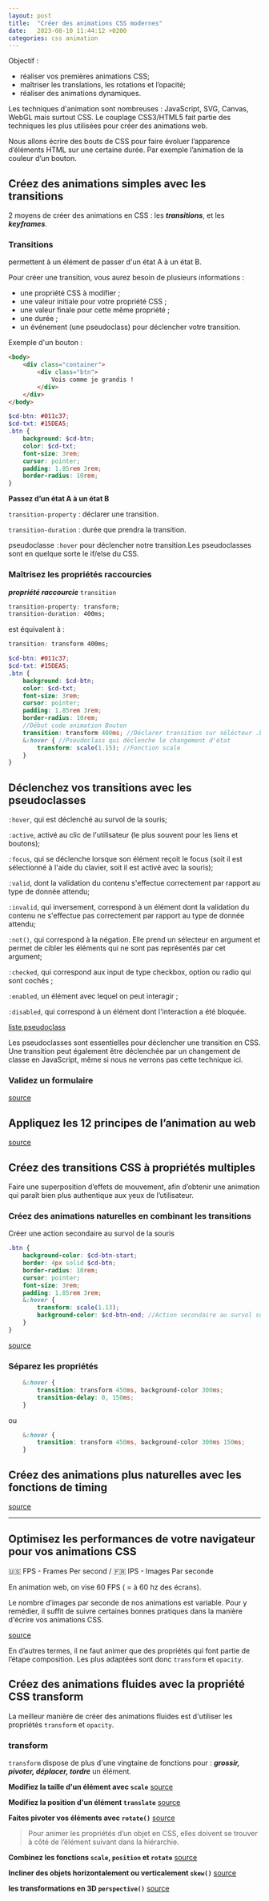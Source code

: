 ```yaml
---
layout: post
title:  "Créer des animations CSS modernes"
date:   2023-08-10 11:44:12 +0200
categories: css animation
---
```


Objectif :

- réaliser vos premières animations CSS;
- maîtriser les translations, les rotations et l’opacité;
- réaliser des animations dynamiques.

Les techniques d'animation sont nombreuses : JavaScript, SVG, Canvas, WebGL mais surtout CSS. Le couplage CSS3/HTML5 fait partie des techniques les plus utilisées pour créer des animations web.

Nous allons écrire des bouts de CSS pour faire évoluer l’apparence d’éléments HTML sur une certaine durée. Par exemple l’animation de la couleur d’un bouton.

## Créez des animations simples avec les transitions

2 moyens de créer des animations en CSS : les ***transitions***, et les ***keyframes***.

### Transitions

permettent à un élément de passer d'un état A à un état B.

Pour créer une transition, vous aurez besoin de plusieurs informations :

- une propriété CSS à modifier ;
- une valeur initiale pour votre propriété CSS ;
- une valeur finale pour cette même propriété ;
- une durée ;
- un événement (une pseudoclass) pour déclencher votre transition.

Exemple d'un bouton : 

```html
<body>
    <div class="container">
        <div class="btn">
            Vois comme je grandis !
        </div>
    </div>
</body>
```

```scss
$cd-btn: #011c37;
$cd-txt: #15DEA5;
.btn {
    background: $cd-btn;
    color: $cd-txt;
    font-size: 3rem;
    cursor: pointer;
    padding: 1.85rem 3rem;
    border-radius: 10rem;
}
```

__Passez d’un état A à un état B__

`transition-property` : déclarer une transition.

`transition-duration` : durée que prendra la transition.

pseudoclasse `:hover` pour déclencher notre transition.Les pseudoclasses sont en quelque sorte le if/else du CSS.

### Maîtrisez les propriétés raccourcies

***propriété raccourcie*** `transition`

```css
transition-property: transform;
transition-duration: 400ms;
```

est équivalent à :

```css
transition: transform 400ms;
```

```scss
$cd-btn: #011c37;
$cd-txt: #15DEA5;
.btn {
    background: $cd-btn;
    color: $cd-txt;
    font-size: 3rem;
    cursor: pointer;
    padding: 1.85rem 3rem;
    border-radius: 10rem;
    //Début code animation Bouton
    transition: transform 400ms; //Déclarer transition sur sélécteur .btn + Durée de la transition
    &:hover { //Pseudoclass qui déclenche le changement d'état
        transform: scale(1.15); //Fonction scale
    }
}
```
## Déclenchez vos transitions avec les pseudoclasses

`:hover`, qui est déclenché au survol de la souris;

`:active`, activé au clic de l'utilisateur (le plus souvent pour les liens et boutons);

`:focus`, qui se déclenche lorsque son élément reçoit le focus (soit il est sélectionné à l'aide du clavier, soit il est activé avec la souris);

`:valid`, dont la validation du contenu s'effectue correctement par rapport au type de donnée attendu;

`:invalid`, qui inversement, correspond à un élément dont la validation du contenu ne s'effectue pas correctement par rapport au type de donnée attendu;

`:not()`, qui correspond à la négation. Elle prend un sélecteur en argument et permet de cibler les éléments qui ne sont pas représentés par cet argument;

`:checked`, qui correspond aux input de type checkbox, option ou radio qui sont cochés ;

`:enabled`, un élément avec lequel on peut interagir ;

`:disabled`, qui correspond à un élément dont l'interaction a été bloquée.

[liste pseudoclass](https://developer.mozilla.org/fr/docs/Web/CSS/Pseudo-classes)

Les pseudoclasses sont essentielles pour déclencher une transition en CSS. Une transition peut également être déclenchée par un changement de classe en JavaScript, même si nous ne verrons pas cette technique ici.

### Validez un formulaire

[source](https://openclassrooms.com/fr/courses/5919246-creez-des-animations-css-modernes/6340914-declenchez-vos-transitions-avec-les-pseudoclasses#/id/r-6333192)

## Appliquez les 12 principes de l’animation au web

[source](https://openclassrooms.com/fr/courses/5919246-creez-des-animations-css-modernes/6340915-appliquez-les-12-principes-de-l-animation-au-web)

## Créez des transitions CSS à propriétés multiples

Faire une superposition d’effets de mouvement, afin d’obtenir une animation qui paraît bien plus authentique aux yeux de l’utilisateur.

### Créez des animations naturelles en combinant les transitions

Créer une action secondaire au survol de la souris

```scss
.btn {
    background-color: $cd-btn-start;
    border: 4px solid $cd-btn;
    border-radius: 10rem;
    cursor: pointer;
    font-size: 3rem;
    padding: 1.85rem 3rem;
    &:hover {
        transform: scale(1.13);
        background-color: $cd-btn-end; //Action secondaire au survol souris
    }
}
```

[source](https://openclassrooms.com/fr/courses/5919246-creez-des-animations-css-modernes/6340916-creez-des-transitions-css-a-proprietes-multiples)

### Séparez les propriétés

```scss
    &:hover {
        transition: transform 450ms, background-color 300ms;
        transition-delay: 0, 150ms;
    }
```
ou

```scss
    &:hover {
        transition: transform 450ms, background-color 300ms 150ms;
    }
```

## Créez des animations plus naturelles avec les fonctions de timing

[source](https://openclassrooms.com/fr/courses/5919246-creez-des-animations-css-modernes/6340917-creez-des-animations-plus-naturelles-avec-les-fonctions-de-timing)

---

## Optimisez les performances de votre navigateur pour vos animations CSS

🇺🇸 FPS - Frames Per second / 🇫🇷 IPS - Images Par seconde

En animation web, on vise 60 FPS ( = à 60 hz des écrans).

Le nombre d’images par seconde de nos animations est variable. Pour y remédier, il suffit de suivre certaines bonnes pratiques dans la manière d'écrire vos animations CSS.

[source](https://openclassrooms.com/fr/courses/5919246-creez-des-animations-css-modernes/6340918-optimisez-les-performances-de-votre-navigateur-pour-vos-animations-css)

En d’autres termes, il ne faut animer que des propriétés qui font partie de l’étape composition. Les plus adaptées sont donc `transform` et `opacity`.

## Créez des animations fluides avec la propriété CSS transform

La meilleur manière de créer des animations fluides est d'utiliser les propriétés `transform` et `opacity`.

### transform

`transform` dispose de plus d'une vingtaine de fonctions pour : ***grossir, pivoter, déplacer, tordre*** un élément.

__Modifiez la taille d'un élément avec `scale`__ [source](https://openclassrooms.com/fr/courses/5919246-creez-des-animations-css-modernes/6340919-creez-des-animations-fluides-avec-la-propriete-css-transform#/id/r-6426988)

__Modifiez la position d'un élément `translate`__ [source](https://openclassrooms.com/fr/courses/5919246-creez-des-animations-css-modernes/6340919-creez-des-animations-fluides-avec-la-propriete-css-transform#/id/r-6427040)

__Faites pivoter vos éléments avec `rotate()`__ [source](https://openclassrooms.com/fr/courses/5919246-creez-des-animations-css-modernes/6340919-creez-des-animations-fluides-avec-la-propriete-css-transform#/id/r-6427121)

> Pour animer les propriétés d’un objet en CSS, elles doivent se trouver à côté de l’élément suivant dans la hiérarchie. 

__Combinez les fonctions `scale`, `position` et `rotate`__ [source](https://openclassrooms.com/fr/courses/5919246-creez-des-animations-css-modernes/6340919-creez-des-animations-fluides-avec-la-propriete-css-transform#/id/r-6427415)

__Incliner des objets horizontalement ou verticalement `skew()`__ [source](https://openclassrooms.com/fr/courses/5919246-creez-des-animations-css-modernes/6340919-creez-des-animations-fluides-avec-la-propriete-css-transform#/id/r-6427486)

__les transformations en 3D `perspective()`__ [source](https://openclassrooms.com/fr/courses/5919246-creez-des-animations-css-modernes/6340919-creez-des-animations-fluides-avec-la-propriete-css-transform#/id/r-6498983)

